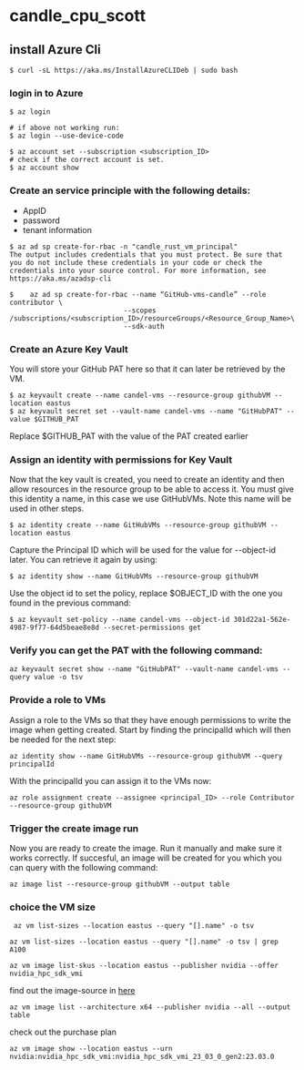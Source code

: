# candle_cpu_scott

## install Azure Cli 
```
$ curl -sL https://aka.ms/InstallAzureCLIDeb | sudo bash
```

### login in to Azure 
```
$ az login 

# if above not working run:  
$ az login --use-device-code
```
```
$ az account set --subscription <subscription_ID>
# check if the correct account is set.
$ az account show 
```

### Create an service principle with the following details:
* AppID 
* password 
* tenant information 

```
$ az ad sp create-for-rbac -n "candle_rust_vm_principal"
The output includes credentials that you must protect. Be sure that you do not include these credentials in your code or check the credentials into your source control. For more information, see https://aka.ms/azadsp-cli

$    az ad sp create-for-rbac --name “GitHub-vms-candle” --role contributor \
                            --scopes /subscriptions/<subscription_ID>/resourceGroups/<Resource_Group_Name>\
                            --sdk-auth
```

### Create an Azure Key Vault
You will store your GitHub PAT here so that it can later be retrieved by the VM.
```
$ az keyvault create --name candel-vms --resource-group githubVM --location eastus
$ az keyvault secret set --vault-name candel-vms --name "GitHubPAT" --value $GITHUB_PAT
```
Replace $GITHUB_PAT with the value of the PAT created earlier

### Assign an identity with permissions for Key Vault
Now that the key vault is created, you need to create an identity and then allow resources in the resource group to be able to access it. You must give this identity a name, in this case we use GitHubVMs. Note this name will be used in other steps.

```
$ az identity create --name GitHubVMs --resource-group githubVM --location eastus

```
Capture the Principal ID which will be used for the value for --object-id later. You can retrieve it again by using:

```
$ az identity show --name GitHubVMs --resource-group githubVM
```

Use the object id to set the policy, replace $OBJECT_ID with the one you found in the previous command:
```
$ az keyvault set-policy --name candel-vms --object-id 301d22a1-562e-4987-9f77-64d5beae8e8d --secret-permissions get
```

### Verify you can get the PAT with the following command:
```
az keyvault secret show --name "GitHubPAT" --vault-name candel-vms --query value -o tsv
```


### Provide a role to VMs
Assign a role to the VMs so that they have enough permissions to write the image when getting created. Start by finding the principalId which will then be needed for the next step:

```
az identity show --name GitHubVMs --resource-group githubVM --query principalId
```

With the principalId you can assign it to the VMs now:

```
az role assignment create --assignee <principal_ID> --role Contributor --resource-group githubVM
```


### Trigger the create image run
Now you are ready to create the image. Run it manually and make sure it works correctly. If succesful, an image will be created for you which you can query with the following command:
```
az image list --resource-group githubVM --output table
```


### choice the VM size 

```
 az vm list-sizes --location eastus --query "[].name" -o tsv
```

```
az vm list-sizes --location eastus --query "[].name" -o tsv | grep A100
```

```
az vm image list-skus --location eastus --publisher nvidia --offer nvidia_hpc_sdk_vmi
```

find out the image-source in [here](https://az-vm-image.info/?cmd=--all)


```
az vm image list --architecture x64 --publisher nvidia --all --output table
```

check out the purchase plan
```
az vm image show --location eastus --urn nvidia:nvidia_hpc_sdk_vmi:nvidia_hpc_sdk_vmi_23_03_0_gen2:23.03.0
```

